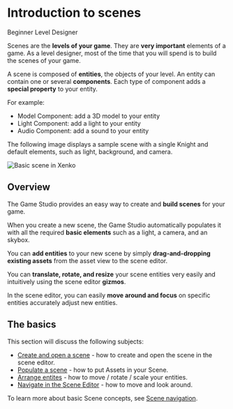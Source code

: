 # Introduction to scenes

<span class="label label-doc-level">Beginner</span>
<span class="label label-doc-audience">Level Designer</span>

Scenes are the **levels of your game**. They are **very important** elements of a game. 
As a level designer, most of the time that you will spend is to build the scenes of your game.

A scene is composed of **entities**, the objects of your level.
An entity can contain one or several **components**.
Each type of component adds a **special property** to your entity.

For example:
- Model Component: add a 3D model to your entity
- Light Component: add a light to your entity
- Audio Component: add a sound to your entity


The following image displays a sample scene with a single Knight and default elements, such as light, background, and camera.

![Basic scene in Xenko](media/scene-creation-basic-scene-in-xenko.png)

## Overview

The Game Studio provides an easy way to create and **build scenes** for your game.

When you create a new scene, the Game Studio automatically populates it 
with all the required **basic elements** such as a light, a camera, and an skybox.

You can **add entities** to your new scene by simply **drag-and-dropping existing assets** from the asset view to the scene editor. 

You can **translate, rotate, and resize** your scene entities very easily and intuitively using the scene editor **gizmos**.

In the scene editor, you can easily **move around and focus** on specific entities accurately adjust new entities.


## The basics

This section will discuss the following subjects:

* [Create and open a scene](create-a-scene.md) - how to create and open the scene in the scene editor.
* [Populate a scene](populate-a-scene.md) - how to put Assets in your Scene.
* [Arrange entites](arrange-entities.md) - how to move / rotate / scale your entities.
* [Navigate in the Scene Editor](navigate-in-the-editor.md) - how to move and look around.

<!--
If you're looking for more advanced topics, see [Scenes](/manual/game-studio/scenes.md) in the Game Studio documentation.
-->

To learn more about basic Scene concepts, see [Scene navigation](navigate-in-the-editor.md).
